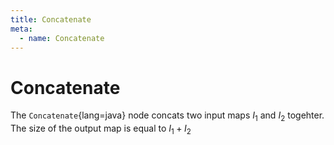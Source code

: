```yaml
---
title: Concatenate
meta:
  - name: Concatenate
---
```


# Concatenate

The `Concatenate`{lang=java} node concats two input maps $I_1$ and $I_2$ togehter. The size of the output map is equal to $I_1 + I_2$
